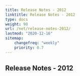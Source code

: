 ```yaml
---
title: Release Notes - 2012
linktitle: Release Notes - 2012
type: docs
weight: 90
url: /net/release-notes-2012/
lastmod: "2020-12-16"
sitemap:
    changefreq: "weekly"
    priority: 0.7
---
```


## **Release Notes - 2012**
